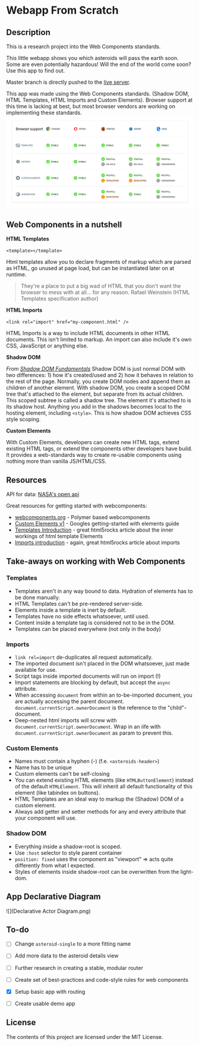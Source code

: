 # Webapp From Scratch

## Description
This is a research project into the Web Components standards.

This little webapp shows you which asteroids will pass the earth soon. Some are even potentially hazardous! Will the end of the world come soon? Use this app to find out.

Master branch is directly pushed to the [live server](https://rijkvanzanten.github.io/minor-wafs/index.html).

This app was made using the Web Components standards. (Shadow DOM, HTML Templates, HTML Imports and Custom Elements).
Browser support at this time is lacking at best, but most browser vendors are working on implementing these standards.
![](browser-support.png)

## Web Components in a nutshell
**HTML Templates**

`<template></template>`

Html templates allow you to declare fragments of markup which are parsed as HTML, go unused at page load, but can be instantiated later on at runtime.

> They're a place to put a big wad of HTML that you don't want the browser to mess with at all... for any reason.
  Rafael Weinstein (HTML Templates specification author)

**HTML Imports**

`<link rel="import" href="my-component.html" />`

HTML Imports is a way to include HTML documents in other HTML documents. This isn't limited to markup. An import can also include it's own CSS, JavaScript or anything else.

**Shadow DOM**

_From [Shadow DOM Fundamentals](https://developers.google.com/web/fundamentals/getting-started/primers/shadowdom)_
Shadow DOM is just normal DOM with two differences: 1) how it's created/used and 2) how it behaves in relation to the rest of the page. Normally, you create DOM nodes and append them as children of another element. With shadow DOM, you create a scoped DOM tree that's attached to the element, but separate from its actual children. This scoped subtree is called a shadow tree. The element it's attached to is its shadow host. Anything you add in the shadows becomes local to the hosting element, including `<style>`. This is how shadow DOM achieves CSS style scoping.

**Custom Elements**

With Custom Elements, developers can create new HTML tags, extend existing HTML tags, or extend the components other developers have build. It provides a web-standards way to create re-usable components using nothing more than vanilla JS/HTML/CSS.

## Resources
API for data: [NASA's open api](https://api.nasa.gov/index.html)

Great resources for getting started with webcomponents:
- [webcomponents.org](http://webcomponents.org) - Polymer based webcomponents
- [Custom Elements v1](https://developers.google.com/web/fundamentals/getting-started/primers/customelements) - Googles getting-started with elements guide
- [Templates Introduction](https://www.html5rocks.com/en/tutorials/webcomponents/template/) - great html5rocks article about the inner workings of html template Elements
- [Imports introduction](https://www.html5rocks.com/en/tutorials/webcomponents/imports/) - again, great html5rocks article about imports

## Take-aways on working with Web Components
### Templates
- Templates aren't in any way bound to data. Hydration of elements has to be done manually.
- HTML Templates can't be pre-rendered server-side.
- Elements inside a template is inert by default.
- Templates have no side effects whatsoever, until used.
- Content inside a template tag is considered not to be in the DOM.
- Templates can be placed everywhere (not only in the body)

### Imports
- `link rel=import` de-duplicates all request automatically.
- The imported document isn't placed in the DOM whatsoever, just made available for use.
- Script tags inside imported documents will run on import (!)
- Import statements are blocking by default, but accept the `async` attribute.
- When accessing `document` from within an to-be-imported document, you are actually accessing the parent document. `document.currentScript.ownerDocument` is the reference to the "child"-document.
- Deep-nested html imports will screw with `document.currentScript.ownerDocument`. Wrap in an iife with `document.currentScript.ownerDocument` as param to prevent this.

### Custom Elements
- Names must contain a hyphen (-) (f.e. `<asteroids-header>`)
- Name has to be unique
- Custom elements can't be self-closing
- You can extend existing HTML elements (like `HTMLButtonElement`) instead of the default `HTMLElement`. This will inherit all default functionality of this element (like tabindex on buttons).
- HTML Templates are an ideal way to markup the (Shadow) DOM of a custom element.
- Always add getter and setter methods for any and every attribute that your component will use.

### Shadow DOM
- Everything inside a shadow-root is scoped.
- Use `:host` selector to style parent container
- `position: fixed` uses the component as "viewport" => acts quite differently from what I expected.
- Styles of elements inside shadow-root can be overwritten from the light-dom.

## App Declarative Diagram
![](Declarative Actor Diagram.png)

## To-do
- [ ] Change `asteroid-single` to a more fitting name
- [ ] Add more data to the asteroid details view
- [ ] Further research in creating a stable, modular router
- [ ] Create set of best-practices and code-style rules for web components

- [x] Setup basic app with routing
- [ ] Create usable demo app

## License
The contents of this project are licensed under the MIT License.
